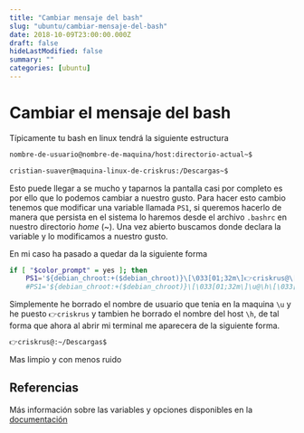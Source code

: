 ```yaml
---
title: "Cambiar mensaje del bash"
slug: "ubuntu/cambiar-mensaje-del-bash"
date: 2018-10-09T23:00:00.000Z
draft: false
hideLastModified: false
summary: ""
categories: [ubuntu]
---
```


<!-- DONE -->

Cambiar el mensaje del bash
================================================================================

  Típicamente tu bash en linux tendrá la siguiente estructura

```bash
nombre-de-usuario@nombre-de-maquina/host:directorio-actual~$

cristian-suaver@maquina-linux-de-criskrus:/Descargas~$
```

  Esto puede llegar a se mucho y taparnos la pantalla casi por completo es por
  ello que lo podemos cambiar a nuestro gusto. Para hacer esto cambio tenemos
  que modificar una variable llamada `PS1`, si queremos hacerlo de manera que
  persista en el sistema lo haremos desde el archivo `.bashrc` en nuestro
  directorio *home* (~). Una vez abierto buscamos donde declara la variable y lo
  modificamos a nuestro gusto.

  En mi caso ha pasado a quedar da la siguiente forma

```bash
if [ "$color_prompt" = yes ]; then
    PS1='${debian_chroot:+($debian_chroot)}\[\033[01;32m\]👉criskrus@\[\033[00m\]:\[\033[01;34m\]\w\[\033[00m\]\$ '
    #PS1='${debian_chroot:+($debian_chroot)}\[\033[01;32m\]\u@\h\[\033[00m\]:\[\033[01;34m\]\w\[\033[00m\]\$ '
```

  Simplemente he borrado el nombre de usuario que tenia en la maquina `\u` y he
  puesto `👉criskrus` y tambien he borrado el nombre del host `\h`, de tal forma
  que ahora al abrir mi terminal me aparecera de la siguiente forma.

```bash
👉criskrus@:~/Descargas$
```

  Mas limpio y con menos ruido

Referencias
--------------------------------------------------------------------------------

  Más información sobre las variables y opciones disponibles en la
  [documentación][syntax-prompt]

  [syntax-prompt]: https://ss64.com/bash/syntax-prompt.html

